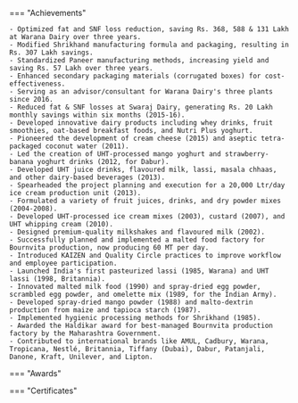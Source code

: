 

=== "Achievements"

    - Optimized fat and SNF loss reduction, saving Rs. 368, 588 & 131 Lakh at Warana Dairy over three years.
    - Modified Shrikhand manufacturing formula and packaging, resulting in Rs. 307 Lakh savings.
    - Standardized Paneer manufacturing methods, increasing yield and saving Rs. 57 Lakh over three years.
    - Enhanced secondary packaging materials (corrugated boxes) for cost-effectiveness.
    - Serving as an advisor/consultant for Warana Dairy's three plants since 2016.
    - Reduced fat & SNF losses at Swaraj Dairy, generating Rs. 20 Lakh monthly savings within six months (2015-16).
    - Developed innovative dairy products including whey drinks, fruit smoothies, oat-based breakfast foods, and Nutri Plus yoghurt.
    - Pioneered the development of cream cheese (2015) and aseptic tetra-packaged coconut water (2011).
    - Led the creation of UHT-processed mango yoghurt and strawberry-banana yoghurt drinks (2012, for Dabur).
    - Developed UHT juice drinks, flavoured milk, lassi, masala chhaas, and other dairy-based beverages (2013).
    - Spearheaded the project planning and execution for a 20,000 Ltr/day ice cream production unit (2013).
    - Formulated a variety of fruit juices, drinks, and dry powder mixes (2004-2008).
    - Developed UHT-processed ice cream mixes (2003), custard (2007), and UHT whipping cream (2010).
    - Designed premium-quality milkshakes and flavoured milk (2002).
    - Successfully planned and implemented a malted food factory for Bournvita production, now producing 60 MT per day.
    - Introduced KAIZEN and Quality Circle practices to improve workflow and employee participation.
    - Launched India's first pasteurized lassi (1985, Warana) and UHT lassi (1998, Britannia).
    - Innovated malted milk food (1990) and spray-dried egg powder, scrambled egg powder, and omelette mix (1989, for the Indian Army).
    - Developed spray-dried mango powder (1988) and malto-dextrin production from maize and tapioca starch (1987).
    - Implemented hygienic processing methods for Shrikhand (1985).
    - Awarded the Haldikar award for best-managed Bournvita production factory by the Maharashtra Government.
    - Contributed to international brands like AMUL, Cadbury, Warana, Tropicana, Nestlé, Britannia, Tiffany (Dubai), Dabur, Patanjali, Danone, Kraft, Unilever, and Lipton.

=== "Awards"

    

=== "Certificates"

  